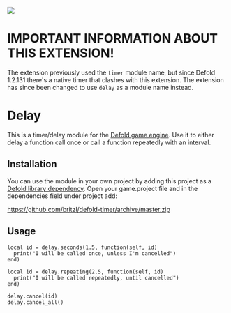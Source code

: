 ![](logo.png)

# IMPORTANT INFORMATION ABOUT THIS EXTENSION!
The extension previously used the `timer` module name, but since Defold 1.2.131 there's a native timer that clashes with this extension. The extension has since been changed to use `delay` as a module name instead.

# Delay
This is a timer/delay module for the [Defold game engine](http://www.defold.com). Use it to either delay a function call once or call a function repeatedly with an interval.

## Installation
You can use the module in your own project by adding this project as a [Defold library dependency](http://www.defold.com/manuals/libraries/). Open your game.project file and in the dependencies field under project add:

https://github.com/britzl/defold-timer/archive/master.zip

## Usage

    local id = delay.seconds(1.5, function(self, id)
      print("I will be called once, unless I'm cancelled")
    end)

    local id = delay.repeating(2.5, function(self, id)
      print("I will be called repeatedly, until cancelled")
    end)

    delay.cancel(id)
    delay.cancel_all()
